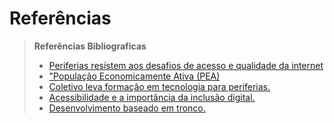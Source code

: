 # Referências

> **Referências Bibliograficas**
> - [Periferias resistem aos desafios de acesso e qualidade da 
internet](https://aupa.com.br/periferias-resistem-aos-desafios-de-acesso-e-qualidade-da-internet/)
> - ["População Economicamente Ativa (PEA)](https://brasilescola.uol.com.br/geografia/populacao-economicamente-ativa-pea.htm)
> - [Coletivo leva formação em tecnologia para periferias.](https://calangonoticias.com.br/coletivo-leva-formacao-em-tecnologia-para-periferias/)
> - [ Acessibilidade e a importância da inclusão digital.](https://blog.algartelecom.com.br/gestao/acessibilidade-e-a-importancia-da-inclusao-digital/)
  > - [Desenvolvimento baseado em tronco.](https://www.atlassian.com/br/continuous-delivery/continuous-integration/trunk-based-development)
